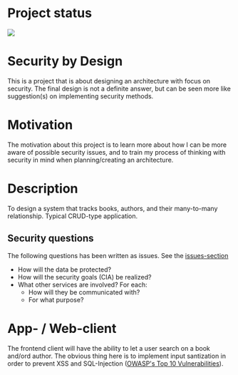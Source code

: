 # Project status
![](https://img.shields.io/badge/status-ongoing-green)

# Security by Design

This is a project that is about designing an architecture with focus on security. The final design is not a definite answer, but can be seen more like suggestion(s) on implementing security methods.

# Motivation

The motivation about this project is to learn more about how I can be more aware of possible security issues, and to train my process of thinking with security in mind when planning/creating an architecture.

# Description

To design a system that tracks books, authors, and their many-to-many relationship. Typical CRUD-type application.

## Security questions

The following questions has been written as issues. See the [issues-section](https://github.com/AndreasNesKile/SecurityByDesign/issues)

* How will the data be protected?
* How will the security goals (CIA) be realized?
* What other services are involved? For each:
  - How will they be communicated with?
  - For what purpose?

# App- / Web-client

The frontend client will have the ability to let a user search on a book and/ord author. The obvious thing here is to implement input santization in order to prevent XSS and SQL-Injection ([OWASP's Top 10 Vulnerabilities](https://owasp.org/www-project-top-ten/)).
